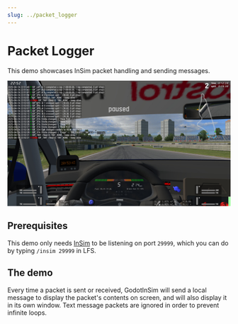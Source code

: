 ```yaml
---
slug: ../packet_logger
---
```


# Packet Logger

This demo showcases InSim packet handling and sending messages.

![Packet logger](./packet_logger_lfs.jpg)

## Prerequisites

This demo only needs [InSim](/guides/getting_started/insim/intro.md) to be listening on port `29999`,
which you can do by typing `/insim 29999` in LFS.

## The demo

Every time a packet is sent or received, GodotInSim will send a local message to display
the packet's contents on screen, and will also display it in its own window. Text message
packets are ignored in order to prevent infinite loops.
